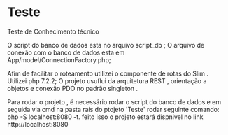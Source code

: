 # Teste
Teste de Conhecimento técnico 

O script do banco de dados esta no arquivo script_db ;
O arquivo de conexão com o banco de dados esta em App/model/ConnectionFactory.php;

Afim de facilitar o roteamento utilizei o componente de rotas do Slim .
Utilizei php 7.2.2;
O projeto usuflui da arquitetura REST , orientação a objetos e conexão PDO no padrão singleton . 

Para rodar o projeto , é necessário rodar o script do banco de dados e em seguida via cmd na pasta raís do ptojeto 'Teste' rodar seguinte comando: php -S localhost:8080 -t.
feito isso o projeto estará dispnivel no link http://localhost:8080
